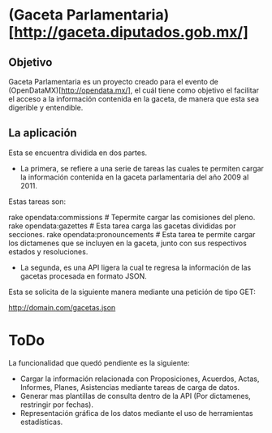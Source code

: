 # (Gaceta Parlamentaria)[http://gaceta.diputados.gob.mx/]

## Objetivo

Gaceta Parlamentaria es un proyecto creado para el evento de (OpenDataMX)[http://opendata.mx/], el cuál tiene como objetivo el facilitar el acceso a la información contenida en la gaceta, de manera que esta sea digerible y entendible.

## La aplicación

Esta se encuentra dividida en dos partes.

* La primera, se refiere a una serie de tareas las cuales te permiten cargar la información contenida en la gaceta parlamentaria del año 2009 al 2011.

Estas tareas son:

rake opendata:commissions # Tepermite cargar las comisiones del pleno.
rake opendata:gazettes # Esta tarea carga las gacetas divididas por secciones.
rake opendata:pronouncements # Esta tarea te permite cargar los dictamenes que se incluyen en la gaceta, junto con sus respectivos estados y resoluciones.


* La segunda, es una API ligera la cual te regresa la información de las gacetas procesada en formato JSON.

Esta se solicita de la siguiente manera mediante una petición de tipo GET:

http://domain.com/gacetas.json


# ToDo

La funcionalidad que quedó pendiente es la siguiente:

* Cargar la información relacionada con Proposiciones, Acuerdos, Actas, Informes, Planes, Asistencias mediante tareas de carga de datos.
* Generar mas plantillas de consulta dentro de la API (Por dictamenes, restringir por fechas).
* Representación gráfica de los datos mediante el uso de herramientas estadísticas.